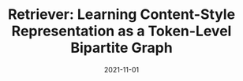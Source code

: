 ---
# Featured image
# To use, add an image named `featured.jpg/png` to your page's folder.
# Focal points: Smart, Center, TopLeft, Top, TopRight, Left, Right, BottomLeft, Bottom, BottomRight.
image:
  caption: ""
  focal_point: "Center"
  preview_only: false
title: "Retriever: Learning Content-Style Representation as a Token-Level Bipartite Graph"
date: 2021-11-01
authors: ["Dacheng Yin*", "Xuanchi Ren*", "Chong Luo", "Yuwang Wang", "Zhiwei Xiong", "Wenjun Zeng"]
publication_types: ["3"]
featured: False
url_pdf: "https://openreview.net/forum?id=AXWygMvuT6Q"
links:
  - icon_pack: fab
    icon: 
    name: Website
    url: 'https://ydcustc.github.io/ydc.github.io/retriever/'
publication: "ICLR 2022"
---